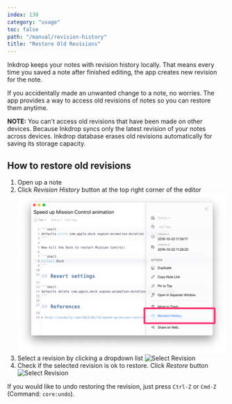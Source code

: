 ```yaml
---
index: 130
category: "usage"
toc: false
path: "/manual/revision-history"
title: "Restore Old Revisions"
---
```


Inkdrop keeps your notes with revision history locally.
That means every time you saved a note after finished editing, the app creates new revision for the note.

If you accidentally made an unwanted change to a note, no worries.
The app provides a way to access old revisions of notes so you can restore them anytime.

**NOTE:** You can't access old revisions that have been made on other devices. Because Inkdrop syncs only the latest revision of your notes across devices. Inkdrop database erases old revisions automatically for saving its storage capacity.

## How to restore old revisions


1. Open up a note
2. Click *Revision History* button at the top right corner of the editor
   ![Revision History Button](./revision-history_button.png)
3. Select a revision by clicking a dropdown list
   ![Select Revision](./revision-history_select-revision.png)
4. Check if the selected revision is ok to restore. Click *Restore* button
   ![Select Revision](./revision-history_restore-revision.png)

If you would like to undo restoring the revision, just press `Ctrl-Z` or `Cmd-Z` (Command: `core:undo`).
